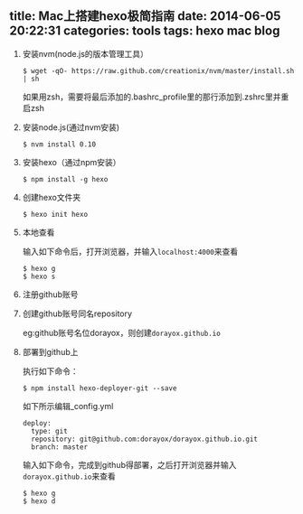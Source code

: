 
title: Mac上搭建hexo极简指南
date: 2014-06-05 20:22:31
categories: tools
tags: hexo mac blog
---


1. 安装nvm(node.js的版本管理工具）
	
	```
	$ wget -qO- https://raw.github.com/creationix/nvm/master/install.sh | sh
	```
	
	如果用zsh，需要将最后添加的.bashrc_profile里的那行添加到.zshrc里并重启zsh
2. 安装node.js(通过nvm安装)
	
	```
	$ nvm install 0.10
	```
3. 安装hexo（通过npm安装）

	```
	$ npm install -g hexo
	```

4. 创建hexo文件夹

	```
	$ hexo init hexo
	```
	
5. 本地查看

	输入如下命令后，打开浏览器，并输入`localhost:4000`来查看

	```
	$ hexo g
	$ hexo s
	```
	
6. 注册github账号

7. 创建github账号同名repository

	eg:github账号名位dorayox，则创建`dorayox.github.io` <!--more-->
	
8. 部署到github上

	执行如下命令：
	
	```
	$ npm install hexo-deployer-git --save
	```

	如下所示编辑_config.yml

	```
	deploy:
	  type: git
	  repository: git@github.com:dorayox/dorayox.github.io.git
	  branch: master
	```
	
	输入如下命令，完成到github得部署，之后打开浏览器并输入`dorayox.github.io`来查看
	
	```
	$ hexo g
	$ hexo d
	```

